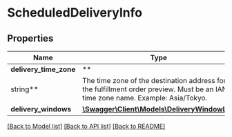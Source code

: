 # ScheduledDeliveryInfo

## Properties

Name | Type | Description | Notes
------------ | ------------- | ------------- | -------------
**delivery_time_zone** | **
string** | The time zone of the destination address for the fulfillment order preview. Must be an IANA time zone name. Example: Asia/Tokyo. |
**delivery_windows** | [**\Swagger\Client\Models\DeliveryWindowList**](DeliveryWindowList.md) |  |

[[Back to Model list]](../../README.md#documentation-for-models) [[Back to API list]](../../README.md#documentation-for-api-endpoints) [[Back to README]](../../README.md)

